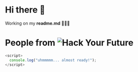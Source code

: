 # Hi there 👋
Working on my **readme.md** :vulcan_salute::vulcan_salute::vulcan_salute:
# People from ![Hack Your Future](https://www.tnbcenter.com/hyf.png)

```javascript
<script>
  console.log("uhmmmmm... almost ready!");
</script>
```

<!--
**edualfaro/edualfaro** is a ✨ _special_ ✨ repository because its `README.md` (this file) appears on your GitHub profile.

Here are some ideas to get you started:

- 🔭 I’m currently working on ...
- 🌱 I’m currently learning ...
- 👯 I’m looking to collaborate on ...
- 🤔 I’m looking for help with ...
- 💬 Ask me about ...
- 📫 How to reach me: ...
- 😄 Pronouns: ...
- ⚡ Fun fact: ...
-->
